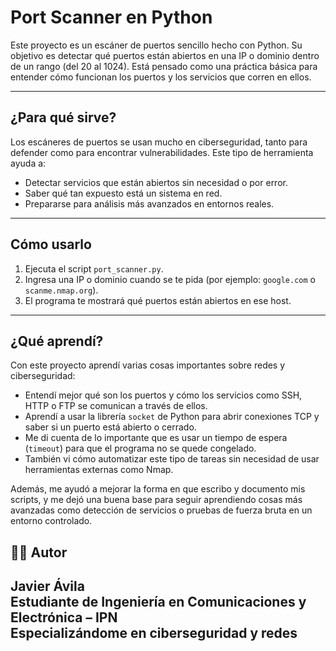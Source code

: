 # Port Scanner en Python

Este proyecto es un escáner de puertos sencillo hecho con Python. Su objetivo es detectar qué puertos están abiertos en una IP o dominio dentro de un rango (del 20 al 1024). Está pensado como una práctica básica para entender cómo funcionan los puertos y los servicios que corren en ellos.

---

## ¿Para qué sirve?

Los escáneres de puertos se usan mucho en ciberseguridad, tanto para defender como para encontrar vulnerabilidades. Este tipo de herramienta ayuda a:

- Detectar servicios que están abiertos sin necesidad o por error.
- Saber qué tan expuesto está un sistema en red.
- Prepararse para análisis más avanzados en entornos reales.

---

## Cómo usarlo

1. Ejecuta el script `port_scanner.py`.
2. Ingresa una IP o dominio cuando se te pida (por ejemplo: `google.com` o `scanme.nmap.org`).
3. El programa te mostrará qué puertos están abiertos en ese host.

---

## ¿Qué aprendí?

Con este proyecto aprendí varias cosas importantes sobre redes y ciberseguridad:

- Entendí mejor qué son los puertos y cómo los servicios como SSH, HTTP o FTP se comunican a través de ellos.
- Aprendí a usar la librería `socket` de Python para abrir conexiones TCP y saber si un puerto está abierto o cerrado.
- Me di cuenta de lo importante que es usar un tiempo de espera (`timeout`) para que el programa no se quede congelado.
- También vi cómo automatizar este tipo de tareas sin necesidad de usar herramientas externas como Nmap.

Además, me ayudó a mejorar la forma en que escribo y documento mis scripts, y me dejó una buena base para seguir aprendiendo cosas más avanzadas como detección de servicios o pruebas de fuerza bruta en un entorno controlado.

## 👨‍💻 Autor

Javier Ávila  
Estudiante de Ingeniería en Comunicaciones y Electrónica – IPN  
Especializándome en ciberseguridad y redes
---


